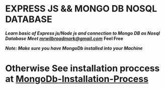 # EXPRESS JS && MONGO DB NOSQL DATABASE
***Learn basic of Express js/Node js and connection to Mongo DB as Nosql Database***
***Meet mrwilbroadmark@gmail.com*** <strong>Feel Free</strong>


***Note: Make sure you have MongoDb installed into your Machine***
# Otherwise See installation proccess at [MongoDb-Installation-Process](https://www.mongodb.com/docs/manual/tutorial/install-mongodb-on-windows/)

    
